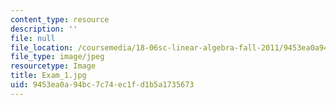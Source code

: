 ```yaml
---
content_type: resource
description: ''
file: null
file_location: /coursemedia/18-06sc-linear-algebra-fall-2011/9453ea0a94bc7c74ec1fd1b5a1735673_Exam_1.jpg
file_type: image/jpeg
resourcetype: Image
title: Exam_1.jpg
uid: 9453ea0a-94bc-7c74-ec1f-d1b5a1735673
---
```

